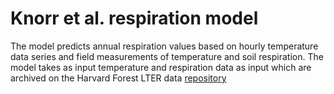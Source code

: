 # Knorr et al. respiration model
The model predicts annual respiration values based on hourly temperature data series and field measurements of temperature and soil respiration.
The model takes as input temperature and respiration data as input which are archived on the Harvard Forest LTER data [repository](https://harvardforest1.fas.harvard.edu/exist/apps/datasets/showData.html?id=HF045)

